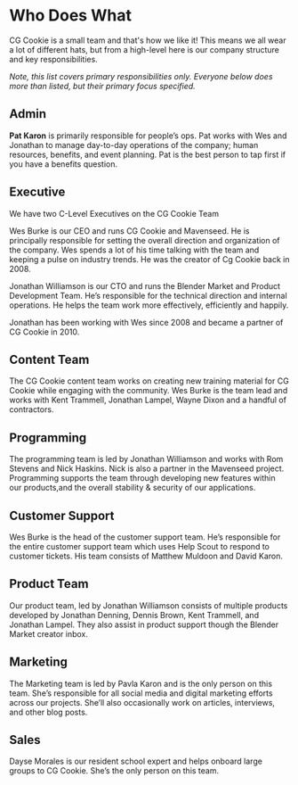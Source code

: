 # Who Does What
CG Cookie is a small team and that's how we like it! This means we all wear a lot of different hats, but from a high-level here is our company structure and key responsibilities.

*Note, this list covers primary responsibilities only. Everyone below does more
than listed, but their primary focus specified.*

## Admin
**Pat Karon** is primarily responsible for people’s ops. Pat works with Wes and Jonathan to manage day-to-day operations of the company; human resources, benefits, and event planning. Pat is the best person to tap first if you have a benefits question.


## Executive

We have two C-Level Executives on the CG Cookie Team

Wes Burke is our CEO and runs CG Cookie and Mavenseed. He is principally responsible for setting the overall direction and organization of the company. Wes spends a lot of his time talking with the team and keeping a pulse on industry trends. He was the creator of Cg Cookie back in 2008. 

Jonathan Williamson is our CTO and runs the Blender Market and Product Development Team. He’s responsible for the technical direction and internal operations. He helps the team work more effectively, efficiently and happily.

Jonathan has been working with Wes since 2008 and became a partner of CG Cookie in 2010. 

## Content Team
The CG Cookie content team works on creating new training material for CG Cookie while engaging with the community. Wes Burke is the team lead and works with Kent Trammell, Jonathan Lampel, Wayne Dixon and a handful of contractors. 

## Programming
The programming team is led by Jonathan Williamson and works with Rom Stevens and Nick Haskins. Nick is also a partner in the Mavenseed project. Programming supports the team through developing new features within our products,and the overall stability & security of our applications. 

## Customer Support
Wes Burke is the head of the customer support team. He’s responsible for the entire customer support team which uses Help Scout to respond to customer tickets. His team consists of Matthew Muldoon and David Karon. 

## Product Team
Our product team, led by Jonathan Williamson consists of multiple products developed by Jonathan Denning, Dennis Brown, Kent Trammell, and Jonathan Lampel. They also assist in product support though the Blender Market creator inbox. 

## Marketing 
The Marketing team is led by Pavla Karon and is the only person on this team. She’s responsible for all social media and digital marketing efforts across our projects. She’ll also occasionally work on articles, interviews, and other blog posts. 

## Sales
Dayse Morales is our resident school expert and helps onboard large groups to CG Cookie. She’s the only person on this team. 

